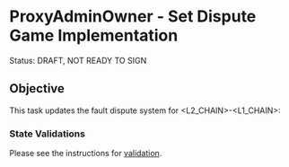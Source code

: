 # ProxyAdminOwner - Set Dispute Game Implementation

Status: DRAFT, NOT READY TO SIGN

## Objective

This task updates the fault dispute system for <L2_CHAIN>-<L1_CHAIN>: 

<!--NEXT TASK DESCRIPTION-->

### State Validations

Please see the instructions for [validation](./VALIDATION.md).
